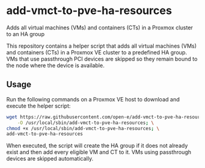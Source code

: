 # add-vmct-to-pve-ha-resources
Adds all virtual machines (VMs) and containers (CTs) in a Proxmox cluster to an HA group

This repository contains a helper script that adds all virtual machines (VMs)
and containers (CTs) in a Proxmox VE cluster to a predefined HA group. VMs that
use passthrough PCI devices are skipped so they remain bound to the node where
the device is available.

## Usage

Run the following commands on a Proxmox VE host to download and execute the helper script:

```bash
wget https://raw.githubusercontent.com/open-e/add-vmct-to-pve-ha-resources/main/add-vmct-to-pve-ha-resources.sh \
    -O /usr/local/sbin/add-vmct-to-pve-ha-resources; \
chmod +x /usr/local/sbin/add-vmct-to-pve-ha-resources; \
add-vmct-to-pve-ha-resources
```

When executed, the script will create the HA group if it does not already exist
and then add every eligible VM and CT to it. VMs using passthrough devices are
skipped automatically.
